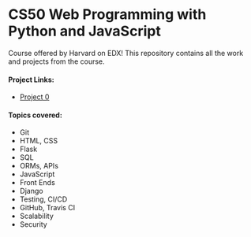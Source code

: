 # CS50 Web Programming with Python and JavaScript
Course offered by Harvard on EDX!
This repository contains all the work and projects from the course.
#### Project Links:
  - [Project 0](https://bronsinb.github.io/CS50/project0/index.html)
#### Topics covered:
  - Git
  - HTML, CSS
  - Flask
  - SQL
  - ORMs, APIs
  - JavaScript
  - Front Ends
  - Django
  - Testing, CI/CD
  - GitHub, Travis CI
  - Scalability
  - Security
